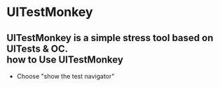 UITestMonkey</br>
==
UITestMonkey is a simple stress tool based on UITests & OC.</br>
how to Use UITestMonkey</br>
--
- Choose "show the test navigator"</br>


